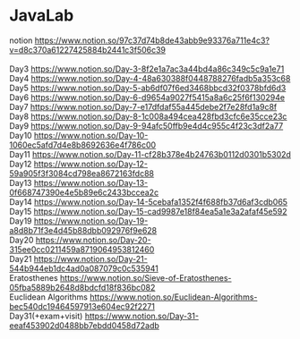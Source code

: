 # JavaLab
notion  https://www.notion.so/97c37d74b8de43abb9e93376a711e4c3?v=d8c370a61227425884b2441c3f506c39<Br><br>
Day3  https://www.notion.so/Day-3-8f2e1a7ac3a44bd4a86c349c5c9a1e71  <br>
Day4  https://www.notion.so/Day-4-48a630388f0448788276fadb5a353c68  <br>
Day5  https://www.notion.so/Day-5-ab6df07f6ed3468bbcd32f0378bfd6d3  <br>
Day6  https://www.notion.so/Day-6-d9654a9027f5415a8a6c25f6f130294e  <br>
Day7  https://www.notion.so/Day-7-e17dfdaf55a445debe2f7e28fd1a9c8f  <br>
Day8  https://www.notion.so/Day-8-1c008a494cea428fbd3cfc6e35cce23c  <br>
Day9  https://www.notion.so/Day-9-94afc50ffb9e4d4c955c4f23c3df2a77  <br>
Day10 https://www.notion.so/Day-10-1060ec5afd7d4e8b8692636e4f786c00 <br>
Day11 https://www.notion.so/Day-11-cf28b378e4b24763b0112d0301b5302d <br>
Day12 https://www.notion.so/Day-12-59a905f3f3084cd798ea8672163fdc88 <br>
Day13 https://www.notion.so/Day-13-0f668747390e4e5b89e6c2433bccea2c <br>
Day14 https://www.notion.so/Day-14-5cebafa1352f4f688fb37d6af3cdb065 <br>
Day15 https://www.notion.so/Day-15-cad9987e18f84ea5a1e3a2afaf45e592 <br>
Day19 https://www.notion.so/Day-19-a8d8b71f3e4d45b88dbb092976f9e628 <br>
Day20 https://www.notion.so/Day-20-315ee0cc0211459a8719064953812460 <br>
Day21 https://www.notion.so/Day-21-544b944eb1dc4ad0a087079c0c535941 <br>
Eratosthenes https://www.notion.so/Sieve-of-Eratosthenes-05fba5889b2648d8bdcfd18f836bc082 <br>
Euclidean Algorithms https://www.notion.so/Euclidean-Algorithms-bec540dc19464597913e604ec92f2271 <br>
Day31(+exam+visit) https://www.notion.so/Day-31-eeaf453902d0488bb7ebdd0458d72adb<br>
